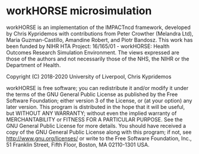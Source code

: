 # workHORSE microsimulation

workHORSE is an implementation of the IMPACTncd framework, developed by Chris
Kypridemos with contributions from Peter Crowther (Melandra Ltd), Maria
Guzman-Castillo, Amandine Robert, and Piotr Bandosz. This work has been
funded by NIHR  HTA Project: 16/165/01 - workHORSE: Health Outcomes
Research Simulation Environment.  The views expressed are those of the
authors and not necessarily those of the NHS, the NIHR or the Department of
Health.

Copyright (C) 2018-2020 University of Liverpool, Chris Kypridemos

workHORSE is free software; you can redistribute it and/or modify it under
the terms of the GNU General Public License as published by the Free Software
Foundation; either version 3 of the License, or (at your option) any later
version. This program is distributed in the hope that it will be useful, but
WITHOUT ANY WARRANTY; without even the implied warranty of MERCHANTABILITY or
FITNESS FOR A PARTICULAR PURPOSE. See the GNU General Public License for more
details. You should have received a copy of the GNU General Public License
along with this program; if not, see <http://www.gnu.org/licenses/> or write
to the Free Software Foundation, Inc., 51 Franklin Street, Fifth Floor,
Boston, MA 02110-1301 USA.
